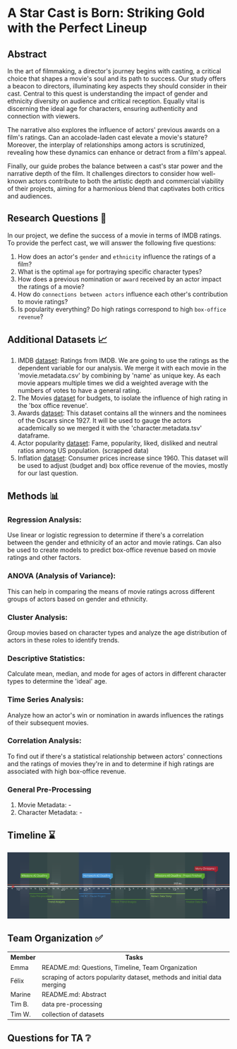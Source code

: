 # A Star Cast is Born: Striking Gold with the Perfect Lineup

## Abstract
In the art of filmmaking, a director's journey begins with casting, a critical choice that shapes a movie's soul and its path to success. Our study offers a beacon to directors, illuminating key aspects they should consider in their cast. Central to this quest is understanding the impact of gender and ethnicity diversity on audience and critical reception. Equally vital is discerning the ideal age for characters, ensuring authenticity and connection with viewers.

The narrative also explores the influence of actors' previous awards on a film's ratings. Can an accolade-laden cast elevate a movie's stature? Moreover, the interplay of relationships among actors is scrutinized, revealing how these dynamics can enhance or detract from a film's appeal.

Finally, our guide probes the balance between a cast's star power and the narrative depth of the film. It challenges directors to consider how well-known actors contribute to both the artistic depth and commercial viability of their projects, aiming for a harmonious blend that captivates both critics and audiences.

## Research Questions 🔎
In our project, we define the success of a movie in terms of IMDB ratings. To provide the perfect cast, we will answer the following five questions:

1. How does an actor's `gender` and `ethnicity` influence the ratings of a film?
2. What is the optimal `age` for portraying specific character types?
3. How does a previous nomination or `award` received by an actor impact the ratings of a movie?
4. How do `connections between actors` influence each other's contribution to movie ratings?
5. Is popularity everything? Do high ratings correspond to high `box-office revenue`?

## Additional Datasets 📈
1. IMDB [dataset](https://developer.imdb.com/non-commercial-datasets/): Ratings from IMDB. We are going to use the ratings as the dependent variable for our analysis. We merge it with each movie in the 'movie.metadata.csv' by combining by 'name' as unique key. As each movie appears multiple times we did a weighted average with the numbers of votes to have a general rating.
2. The Movies [dataset](https://www.kaggle.com/datasets/rounakbanik/the-movies-dataset?resource=download&select=movies_metadata.csv) for budgets, to isolate the influence of high rating in the 'box office revenue'.
3. Awards [dataset](https://datahub.io/rufuspollock/oscars-nominees-and-winners#resource-oscars-nominees-and-winners_zip): This dataset contains all the winners and the nominees of the Oscars since 1927. It will be used to gauge the actors academically so we merged it with the 'character.metadata.tsv' dataframe.
4. Actor popularity [dataset](https://today.yougov.com/ratings/entertainment/fame/all-time-actors-actresses/all): Fame, popularity, liked, disliked and neutral ratios among US population. (scrapped data)
5. Inflation [dataset](https://data.worldbank.org/indicator/FP.CPI.TOTL.ZG?end=2022&start=1960&view=chart): Consumer prices increase since 1960. This dataset will be used to adjust (budget and) box office revenue of the movies, mostly for our last question.

## Methods 📊

### Regression Analysis:
Use linear or logistic regression to determine if there's a correlation between the gender and ethnicity of an actor and movie ratings. Can also be used to create models to predict box-office revenue based on movie ratings and other factors.

### ANOVA (Analysis of Variance): 
This can help in comparing the means of movie ratings across different groups of actors based on gender and ethnicity.

### Cluster Analysis: 
Group movies based on character types and analyze the age distribution of actors in these roles to identify trends.

### Descriptive Statistics: 
Calculate mean, median, and mode for ages of actors in different character types to determine the 'ideal' age.

### Time Series Analysis: 
Analyze how an actor's win or nomination in awards influences the ratings of their subsequent movies.

### Correlation Analysis: 
To find out if there's a statistical relationship between actors' connections and the ratings of movies they're in and to determine if high ratings are associated with high box-office revenue.

### General Pre-Processing
  1. Movie Metadata:
    - 
  2. Character Metadata:
    -

## Timeline ⌛️
![Shine Bright Like Adamon](img/timeline.png)

## Team Organization ✅
<!DOCTYPE html>
<html lang="en">
<head>
  <meta charset="UTF-8">
  <meta name="viewport" content="width=device-width, initial-scale=1.0">
</head>
<body>

  <table>
    <tr>
      <th>Member</th>
      <th>Tasks</th>
    </tr>
    <tr>
      <td>Emma</td>
      <td>README.md: Questions, Timeline, Team Organization</td>
    </tr>
    <tr>
      <td>Félix</td>
      <td>scraping of actors popularity dataset, methods and initial data merging</td>
    </tr>
    <tr>
      <td>Marine</td>
      <td>README.md: Abstract</td>
    </tr>
    <tr>
      <td>Tim B.</td>
      <td>data pre-processing</td>
    </tr>
    <tr>
      <td>Tim W.</td>
      <td>collection of datasets</td>
    </tr>
  </table>

</body>
</html>


## Questions for TA ❔
